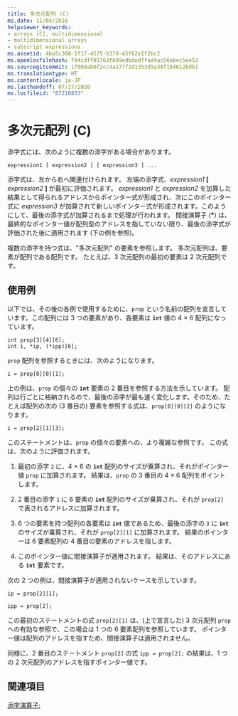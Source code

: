```yaml
---
title: 多次元配列 (C)
ms.date: 11/04/2016
helpviewer_keywords:
- arrays [C], multidimensional
- multidimensional arrays
- subscript expressions
ms.assetid: 4ba5c360-1f17-4575-b370-45f62e1f2bc2
ms.openlocfilehash: f94cdff03763f689edbdedffad4ac56abec5ee53
ms.sourcegitcommit: 1f009ab0f2cc4a177f2d1353d5a38f164612bdb1
ms.translationtype: HT
ms.contentlocale: ja-JP
ms.lasthandoff: 07/27/2020
ms.locfileid: "87218833"
---
```

# <a name="multidimensional-arrays-c"></a>多次元配列 (C)

添字式には、次のように複数の添字がある場合があります。

```
expression1 [ expression2 ] [ expression3 ] ...
```

添字式は、左から右へ関連付けられます。 左端の添字式、*expression1* **[** *expression2* **]** が最初に評価されます。 *expression1* と *expression2* を加算した結果として得られるアドレスからポインター式が形成され、次にこのポインター式に *expression3* が加算されて新しいポインター式が形成されます。このようにして、最後の添字式が加算されるまで処理が行われます。 間接演算子 (<strong>\*</strong>) は、最終的なポインター値が配列型のアドレスを指していない限り、最後の添字式が評価された後に適用されます (下の例を参照)。

複数の添字を持つ式は、"多次元配列" の要素を参照します。 多次元配列は、要素が配列である配列です。 たとえば、3 次元配列の最初の要素は 2 次元配列です。

## <a name="examples"></a>使用例

以下では、その後の各例で使用するために、`prop` という名前の配列を宣言しています。この配列には 3 つの要素があり、各要素は **`int`** 値の 4 × 6 配列になっています。

```
int prop[3][4][6];
int i, *ip, (*ipp)[6];
```

`prop` 配列を参照するときには、次のようになります。

```
i = prop[0][0][1];
```

上の例は、`prop` の個々の **`int`** 要素の 2 番目を参照する方法を示しています。 配列は行ごとに格納されるので、最後の添字が最も速く変化します。そのため、たとえば配列の次の (3 番目の) 要素を参照する式は、`prop[0][0][2]` のようになります。

```
i = prop[2][1][3];
```

このステートメントは、`prop` の個々の要素への、より複雑な参照です。 この式は、次のように評価されます。

1. 最初の添字 `2` に、4 × 6 の **`int`** 配列のサイズが乗算され、それがポインター値 `prop` に加算されます。 結果は、`prop` の 3 番目の 4 × 6 配列をポイントします。

1. 2 番目の添字 `1` に 6 要素の **`int`** 配列のサイズが乗算され、それが `prop[2]` で表されるアドレスに加算されます。

1. 6 つの要素を持つ配列の各要素は **`int`** 値であるため、最後の添字の `3` に **`int`** のサイズが乗算され、それが `prop[2][1]` に加算されます。 結果のポインターは 6 要素配列の 4 番目の要素のアドレスを指します。

1. このポインター値に間接演算子が適用されます。 結果は、そのアドレスにある **`int`** 要素です。

次の 2 つの例は、間接演算子が適用されないケースを示しています。

```
ip = prop[2][1];

ipp = prop[2];
```

この最初のステートメントの式 `prop[2][1]` は、(上で宣言した) 3 次元配列 `prop` への有効な参照で、この場合は 1 つの 6 要素配列を参照しています。 ポインター値は配列のアドレスを指すため、間接演算子は適用されません。

同様に、2 番目のステートメント `prop[2]` の式 `ipp = prop[2];` の結果は、1 つの 2 次元配列のアドレスを指すポインター値です。

## <a name="see-also"></a>関連項目

[添字演算子:](../cpp/subscript-operator.md)
